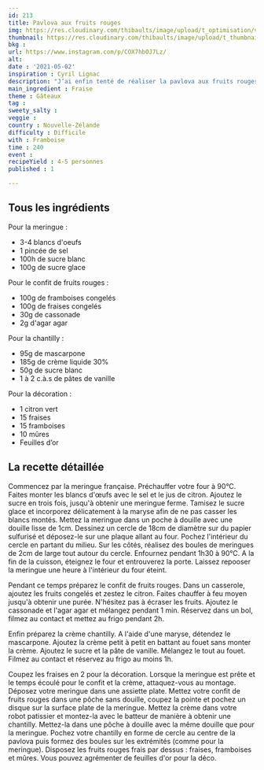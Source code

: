 ```yaml
---
id: 213
title: Pavlova aux fruits rouges
img: https://res.cloudinary.com/thibaults/image/upload/t_optimisation/v1619975230/Recipes/20210502_pavlova_fruits_rouges.jpg
thumbnail: https://res.cloudinary.com/thibaults/image/upload/t_thumbnail_josie/v1619975230/Recipes/20210502_pavlova_fruits_rouges.jpg
bkg : 
url: https://www.instagram.com/p/COX7hbOJ7Lz/
alt: 
date : '2021-05-02'
inspiration : Cyril Lignac
description: "J’ai enfin tenté de réaliser la pavlova aux fruits rouges de Cyril Lignac. C’est d’une légèreté, un délice !"
main_ingredient : Fraise
theme : Gâteaux
tag : 
sweety_salty : 
veggie : 
country : Nouvelle-Zélande
difficulty : Difficile
with : Framboise
time : 240
event : 
recipeYield : 4-5 personnes
published : 1

---
```


## Tous les ingrédients
Pour la meringue :
 - 3-4 blancs d'oeufs
 - 1 pincée de sel
 - 100h de sucre blanc
 - 100g de sucre glace

Pour le confit de fruits rouges :
 - 100g de framboises congelés
 - 100g de fraises congelés
 - 30g de cassonade
 - 2g d'agar agar

Pour la chantilly :
 - 95g de mascarpone
 - 185g de crème liquide 30%
 - 50g de sucre blanc
 - 1 à 2 c.à.s de pâtes de vanille

Pour la décoration :
 - 1 citron vert
 - 15 fraises
 - 15 framboises
 - 10 mûres
 - Feuilles d’or

## La recette détaillée
Commencez par la meringue française. Préchauffer votre four à 90°C. Faites monter les blancs d'œufs avec le sel et le jus de citron. Ajoutez le sucre en trois fois, jusqu'à obtenir une meringue ferme. Tamisez le sucre glace et incorporez délicatement à la maryse afin de ne pas casser les blancs montés. Mettez la meringue dans un poche à douille avec une douille lisse de 1cm. Dessinez un cercle de 18cm de diamètre sur du papier sulfurisé et déposez-le sur une plaque allant au four. Pochez l'intérieur du cercle en partant du milieu. Sur les côtés, réalisez des boules de meringues de 2cm de large tout autour du cercle. Enfournez pendant 1h30 à 90°C. A la fin de la cuisson, éteignez le four et entrouverez la porte. Laissez repooser la meringue une heure à l'intérieur du four éteint.

Pendant ce temps préparez le confit de fruits rouges. Dans un casserole, ajoutez les fruits congelés et zestez le citron. Faites chauffer à feu moyen jusqu'à obtenir une purée. N'hésitez pas à écraser les fruits. Ajoutez le cassonade et l'agar agar et mélangez pendant 1 min. Réservez dans un bol, filmez au contact et mettez au frigo pendant 2h.

Enfin préparez la crème chantilly. A l'aide d'une maryse, détendez le mascarpone. Ajoutez la crème petit à petit en battant au fouet sans monter la crème. Ajoutez le sucre et la pâte de vanille. Mélangez le tout au fouet. Filmez au contact et réservez au frigo au moins 1h.

Coupez les fraises en 2 pour la décoration. Lorsque la meringue est prête et le temps écoulé pour le confit et la crème, attaquez-vous au montage. Déposez votre meringue dans une assiette plate. Mettez votre confit de fruits rouges dans une pôche sans douille, coupez la pointe et pochez un disque sur la surface plate de la meringue. Mettez la crème dans votre robot patissier et montez-la avec le batteur de manière à obtenir une chantilly. Mettez-la dans une pôche à douille avec la même douille que pour la meringue. Pochez votre chantilly en forme de cercle au centre de la pavlova puis formez des boules sur les extrémités (comme pour la meringue). Disposez les fruits rouges frais par dessus : fraises, framboises et mûres. Vous pouvez agrémenter de feuilles d'or pour la déco.